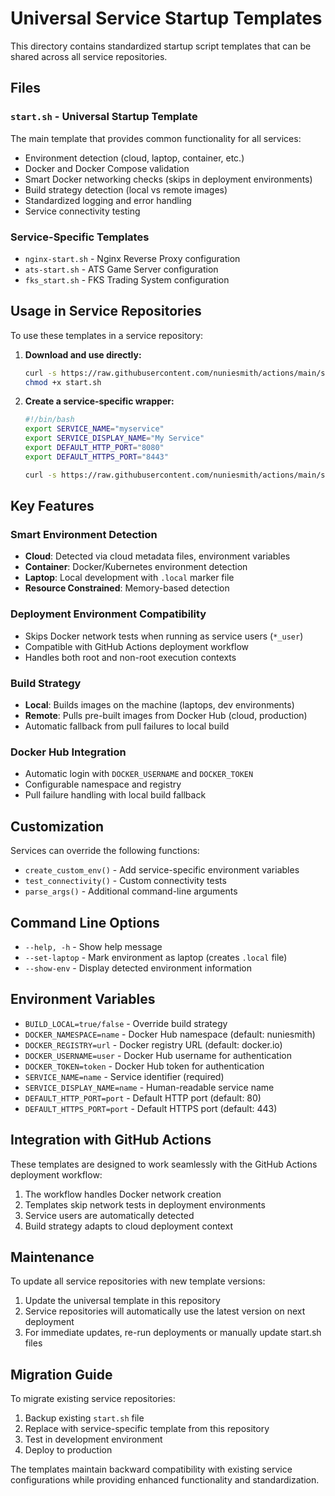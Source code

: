 # Universal Service Startup Templates

This directory contains standardized startup script templates that can be shared across all service repositories.

## Files

### `start.sh` - Universal Startup Template
The main template that provides common functionality for all services:
- Environment detection (cloud, laptop, container, etc.)
- Docker and Docker Compose validation
- Smart Docker networking checks (skips in deployment environments)
- Build strategy detection (local vs remote images)
- Standardized logging and error handling
- Service connectivity testing

### Service-Specific Templates
- `nginx-start.sh` - Nginx Reverse Proxy configuration
- `ats-start.sh` - ATS Game Server configuration  
- `fks_start.sh` - FKS Trading System configuration

## Usage in Service Repositories

To use these templates in a service repository:

1. **Download and use directly:**
   ```bash
   curl -s https://raw.githubusercontent.com/nuniesmith/actions/main/scripts/templates/nginx-start.sh -o start.sh
   chmod +x start.sh
   ```

2. **Create a service-specific wrapper:**
   ```bash
   #!/bin/bash
   export SERVICE_NAME="myservice"
   export SERVICE_DISPLAY_NAME="My Service"
   export DEFAULT_HTTP_PORT="8080"
   export DEFAULT_HTTPS_PORT="8443"
   
   curl -s https://raw.githubusercontent.com/nuniesmith/actions/main/scripts/templates/start.sh | bash
   ```

## Key Features

### Smart Environment Detection
- **Cloud**: Detected via cloud metadata files, environment variables
- **Container**: Docker/Kubernetes environment detection
- **Laptop**: Local development with `.local` marker file
- **Resource Constrained**: Memory-based detection

### Deployment Environment Compatibility
- Skips Docker network tests when running as service users (`*_user`)
- Compatible with GitHub Actions deployment workflow
- Handles both root and non-root execution contexts

### Build Strategy
- **Local**: Builds images on the machine (laptops, dev environments)
- **Remote**: Pulls pre-built images from Docker Hub (cloud, production)
- Automatic fallback from pull failures to local build

### Docker Hub Integration
- Automatic login with `DOCKER_USERNAME` and `DOCKER_TOKEN`
- Configurable namespace and registry
- Pull failure handling with local build fallback

## Customization

Services can override the following functions:
- `create_custom_env()` - Add service-specific environment variables
- `test_connectivity()` - Custom connectivity tests
- `parse_args()` - Additional command-line arguments

## Command Line Options

- `--help, -h` - Show help message
- `--set-laptop` - Mark environment as laptop (creates `.local` file)
- `--show-env` - Display detected environment information

## Environment Variables

- `BUILD_LOCAL=true/false` - Override build strategy
- `DOCKER_NAMESPACE=name` - Docker Hub namespace (default: nuniesmith)
- `DOCKER_REGISTRY=url` - Docker registry URL (default: docker.io)
- `DOCKER_USERNAME=user` - Docker Hub username for authentication
- `DOCKER_TOKEN=token` - Docker Hub token for authentication
- `SERVICE_NAME=name` - Service identifier (required)
- `SERVICE_DISPLAY_NAME=name` - Human-readable service name
- `DEFAULT_HTTP_PORT=port` - Default HTTP port (default: 80)
- `DEFAULT_HTTPS_PORT=port` - Default HTTPS port (default: 443)

## Integration with GitHub Actions

These templates are designed to work seamlessly with the GitHub Actions deployment workflow:

1. The workflow handles Docker network creation
2. Templates skip network tests in deployment environments
3. Service users are automatically detected
4. Build strategy adapts to cloud deployment context

## Maintenance

To update all service repositories with new template versions:

1. Update the universal template in this repository
2. Service repositories will automatically use the latest version on next deployment
3. For immediate updates, re-run deployments or manually update start.sh files

## Migration Guide

To migrate existing service repositories:

1. Backup existing `start.sh` file
2. Replace with service-specific template from this repository
3. Test in development environment
4. Deploy to production

The templates maintain backward compatibility with existing service configurations while providing enhanced functionality and standardization.
